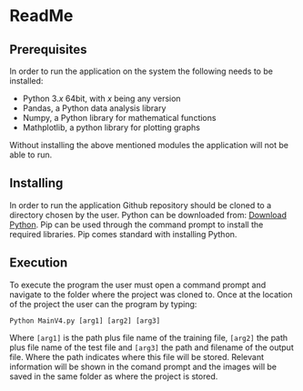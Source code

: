 # ReadMe


## Prerequisites
In order to run the application on the system the following needs to be installed:
- Python 3.*x* 64bit, with *x* being any version
- Pandas, a Python data analysis library
- Numpy, a Python library for mathematical functions
- Mathplotlib, a python library for plotting graphs

Without installing the above mentioned modules the application will not be able to run.

## Installing
In order to run the application Github repository should be cloned to a directory chosen by the user. Python can be downloaded from: [Download Python](https://www.python.org/downloads/).
Pip can be used through the command prompt to install the required libraries. Pip comes standard with installing Python.

## Execution
To execute the program the user must open a command prompt and navigate to the folder where the project was cloned to. Once at the location of the project the user can the program by typing:
```  
Python MainV4.py [arg1] [arg2] [arg3]  
```
Where ```[arg1]``` is the path plus file name of the training file, ```[arg2]``` the path plus file name of the test file and ```[arg3]``` the path and filename of the output file. Where the path indicates where this file will be stored.
Relevant information will be shown in the comand prompt and the images will be saved in the same folder as where the project is stored.
